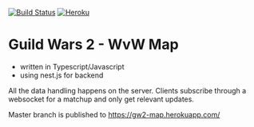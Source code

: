 [![Build Status](https://travis-ci.org/FrecksterGIT/gw2-wvw-map-nest-ts.svg?branch=develop)](https://travis-ci.org/FrecksterGIT/gw2-wvw-map-nest-ts) [![Heroku](https://heroku-badge.herokuapp.com/?app=gw2-map)](https://gw2-map.herokuapp.com/)

# Guild Wars 2 - WvW Map

- written in Typescript/Javascript
- using nest.js for backend

All the data handling happens on the server. Clients subscribe through a websocket for a matchup and only get relevant updates.

Master branch is published to https://gw2-map.herokuapp.com/
